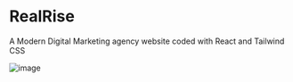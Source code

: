 # RealRise
A Modern Digital Marketing agency website coded with React and Tailwind CSS

![image](https://user-images.githubusercontent.com/116529017/197440526-7b0be205-c5fb-4c60-8dc8-712547aa275f.png)
